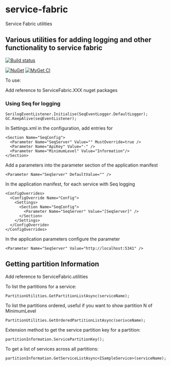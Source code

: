 # service-fabric
Service Fabric utilities

## Various utilities for adding logging and other functionality to service fabric

[![Build status](https://ci.appveyor.com/api/projects/status/nt97j90bbfeu40q0?svg=true)](https://ci.appveyor.com/api/projects/status/nt97j90bbfeu40q0/branch/master?svg=true)

[![NuGet](https://img.shields.io/nuget/v/SceneSkope.Utilities.svg)](https://www.nuget.org/packages/ServiceFabric.Utilities/)
[![MyGet CI](https://img.shields.io/myget/sceneskope-ci/v/ServiceFabric.Utilities.svg)](http://myget.org/gallery/sceneskope-ci)

To use:

Add reference to ServiceFabric.XXX nuget packages

### Using Seq for logging

    SerilogEventListener.Initialise(SeqEventLogger.DefaultLogger);
    GC.KeepAlive(seqEventListener);

In Settings.xml in the configuration, add entries for

    <Section Name="SeqConfig">
      <Parameter Name="SeqServer" Value="" MustOverride=true />
      <Parameter Name="ApiKey" Value="-" />
      <Parameter Name="MinimumLevel" Value="Information"/>
    </Section>

Add a parameters into the parameter section of the application manifest

    <Parameter Name="SeqServer" DefaultValue="" />

In the application manifest, for each service with Seq logging

    <ConfigOverrides>
      <ConfigOverride Name="Config">
        <Settings>
          <Section Name="SeqConfig">
            <Parameter Name="SeqServer" Value="[SeqServer]" />
          </Section>
        </Settings>
      </ConfigOverride>
    </ConfigOverrides>


In the application parameters configure the parameter

    <Parameter Name="SeqServer" Value="http://localhost:5341" />


## Getting partition Information
Add reference to ServiceFabric.utilities

To list the partitions for a service:

    PartitionUtilities.GetPartitionListAsync(serviceName);

To list the partitions ordered, useful if you want to show partition N of MinimumLevel

    PartitionUtilities.GetOrderedPartitionListAsync(serivceName);

Extension method to get the service partition key for a partition:

    partitionInformation.ServicePartitionKey();

To get a list of services across all partitions:

    partitionInformation.GetServiceListAsync<ISampleService>(serviceName);

